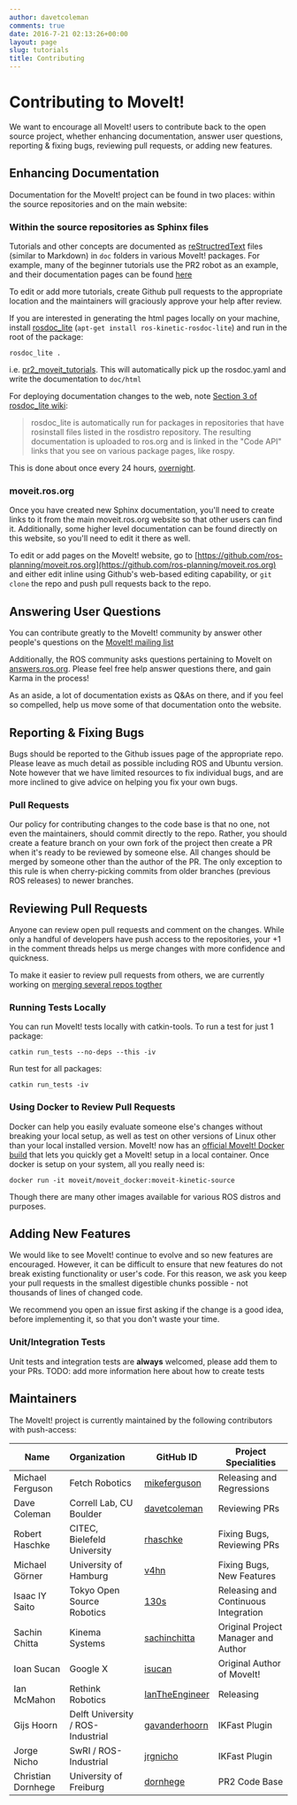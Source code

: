 ```yaml
---
author: davetcoleman
comments: true
date: 2016-7-21 02:13:26+00:00
layout: page
slug: tutorials
title: Contributing
---
```


# Contributing to MoveIt!

We want to encourage all MoveIt! users to contribute back to the open source project, whether enhancing documentation, answer user questions, reporting & fixing bugs, reviewing pull requests, or adding new features.

## Enhancing Documentation

Documentation for the MoveIt! project can be found in two places: within the source repositories and on the main website:

### Within the source repositories as Sphinx files

Tutorials and other concepts are documented as [reStructredText](http://docutils.sourceforge.net/rst.html) files (similar to Markdown) in ``doc`` folders in various MoveIt! packages. For example, many of the beginner tutorials use the PR2 robot as an example, and their documentation pages can be found [here](https://github.com/ros-planning/moveit_pr2/tree/indigo-devel/pr2_moveit_tutorials/planning/src/doc)

To edit or add more tutorials, create Github pull requests to the appropriate location and the maintainers will graciously approve your help after review.

If you are interested in generating the html pages locally on your machine, install [rosdoc_lite](http://wiki.ros.org/rosdoc_lite) (``apt-get install ros-kinetic-rosdoc-lite``) and run in the root of the package:

    rosdoc_lite .

i.e. [pr2_moveit_tutorials](https://github.com/ros-planning/moveit_pr2/tree/indigo-devel/pr2_moveit_tutorials). This will automatically pick up the rosdoc.yaml and write the documentation to ``doc/html``

For deploying documentation changes to the web, note [Section 3 of rosdoc_lite wiki](http://wiki.ros.org/rosdoc_lite):

>  rosdoc_lite is automatically run for packages in repositories that have rosinstall files listed in the rosdistro repository. The resulting documentation is uploaded to ros.org and is linked in the "Code API" links that you see on various package pages, like rospy.

This is done about once every 24 hours, [overnight](http://wiki.ros.org/rosdistro/Tutorials/Indexing%20Your%20ROS%20Repository%20for%20Documentation%20Generation).

### moveit.ros.org

Once you have created new Sphinx documentation, you'll need to create links to it from the main moveit.ros.org website so that other users can find it. Additionally, some higher level documentation can be found directly on this website, so you'll need to edit it there as well.

To edit or add pages on the MoveIt! website, go to [https://github.com/ros-planning/moveit.ros.org](https://github.com/ros-planning/moveit.ros.org) and either edit inline using Github's web-based editing capability, or ``git clone`` the repo and push pull requests back to the repo.

## Answering User Questions

You can contribute greatly to the MoveIt! community by answer other people's questions on the [MoveIt! mailing list](https://groups.google.com/forum/#!forum/moveit-users)

Additionally, the ROS community asks questions pertaining to MoveIt on [answers.ros.org](http://answers.ros.org/questions/scope:all/sort:activity-desc/tags:moveit/page:1/). Please feel free help answer questions there, and gain Karma in the process!

As an aside, a lot of documentation exists as Q&As on there, and if you feel so compelled, help us move some of that documentation onto the website.

## Reporting & Fixing Bugs

Bugs should be reported to the Github issues page of the appropriate repo. Please leave as much detail as possible including ROS and Ubuntu version. Note however that we have limited resources to fix individual bugs, and are more inclined to give advice on helping you fix your own bugs.

### Pull Requests

Our policy for contributing changes to the code base is that no one, not even the maintainers, should commit directly to the repo. Rather, you should create a feature branch on your own fork of the project then create a PR when it's ready to be reviewed by someone else. All changes should be merged by someone other than the author of the PR. The only exception to this rule is when cherry-picking commits from older branches (previous ROS releases) to newer branches.

## Reviewing Pull Requests

Anyone can review open pull requests and comment on the changes. While only a handful of developers have push access to the repositories, your +1 in the comment threads helps us merge changes with more confidence and quickness.

To make it easier to review pull requests from others, we are currently working on [merging several repos togther](http://discourse.ros.org/t/migration-to-one-github-repo-for-moveit/266)

### Running Tests Locally

You can run MoveIt! tests locally with catkin-tools. To run a test for just 1 package:

    catkin run_tests --no-deps --this -iv

Run test for all packages:

    catkin run_tests -iv

### Using Docker to Review Pull Requests

Docker can help you easily evaluate someone else's changes without breaking your local setup, as well as test on other versions of Linux other than your local installed version. MoveIt! now has an [official MoveIt! Docker build](https://hub.docker.com/r/davetcoleman/moveit_docker/) that lets you quickly get a MoveIt! setup in a local container. Once docker is setup on your system, all you really need is:

    docker run -it moveit/moveit_docker:moveit-kinetic-source

Though there are many other images available for various ROS distros and purposes.

## Adding New Features

We would like to see MoveIt! continue to evolve and so new features are encouraged. However, it can be difficult to ensure that new features do not break existing functionality or user's code. For this reason, we ask you keep your pull requests in the smallest digestible chunks possible - not thousands of lines of changed code.

We recommend you open an issue first asking if the change is a good idea, before implementing it, so that you don't waste your time.

### Unit/Integration Tests

Unit tests and integration tests are **always** welcomed, please add them to your PRs. TODO: add more information here about how to create tests

## Maintainers

The MoveIt! project is currently maintained by the following contributors with push-access:

Name | Organization | GitHub ID | Project Specialities
------------ |:------------- |-------------|-------------|
Michael Ferguson | Fetch Robotics | [mikeferguson](https://github.com/mikeferguson) | Releasing and Regressions
Dave Coleman | Correll Lab, CU Boulder | [davetcoleman](https://github.com/davetcoleman) | Reviewing PRs
Robert Haschke | CITEC, Bielefeld University | [rhaschke](https://github.com/rhaschke) | Fixing Bugs, Reviewing PRs
Michael Görner | University of Hamburg | [v4hn](https://github.com/v4hn) | Fixing Bugs, New Features
Isaac IY Saito | Tokyo Open Source Robotics | [130s](https://github.com/130s) | Releasing and Continuous Integration
Sachin Chitta | Kinema Systems | [sachinchitta](https://github.com/sachinchitta) | Original Project Manager and Author
Ioan Sucan | Google X | [isucan](https://github.com/isucan) | Original Author of MoveIt!
Ian McMahon | Rethink Robotics | [IanTheEngineer](https://github.com/IanTheEngineer) | Releasing
Gijs Hoorn | Delft University / ROS-Industrial | [gavanderhoorn](https://github.com/gavanderhoorn) | IKFast Plugin
Jorge Nicho | SwRI / ROS-Industrial | [jrgnicho](https://github.com/jrgnicho) | IKFast Plugin
Christian Dornhege | University of Freiburg | [dornhege](https://github.com/dornhege) | PR2 Code Base
